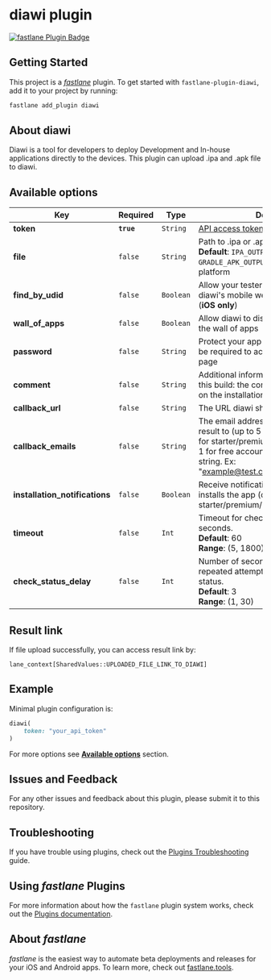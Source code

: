 # diawi plugin

[![fastlane Plugin Badge](https://rawcdn.githack.com/fastlane/fastlane/master/fastlane/assets/plugin-badge.svg)](https://rubygems.org/gems/fastlane-plugin-diawi)

## Getting Started

This project is a [_fastlane_](https://github.com/fastlane/fastlane) plugin. To get started with `fastlane-plugin-diawi`, add it to your project by running:

```bash
fastlane add_plugin diawi
```

## About diawi

Diawi is a tool for developers to deploy Development and In-house applications directly to the devices.
This plugin can upload .ipa and .apk file to diawi.

## Available options

Key | Required | Type | Description
--- | --- | --- | ---
**token** | **`true`** | `String` | [API access token](https://dashboard.diawi.io)
**file** | `false` | `String` | Path to .ipa or .apk file.<br>**Default**: `IPA_OUTPUT_PATH` or `GRADLE_APK_OUTPUT_PATH` based on platform
**find_by_udid** | `false` | `Boolean` | Allow your testers to find the app on diawi's mobile web app using their UDID (**iOS only**)
**wall_of_apps** | `false` | `Boolean` | Allow diawi to display the app's icon on the wall of apps
**password** | `false` | `String` | Protect your app with a password: it will be required to access the installation page
**comment** | `false` | `String` | Additional information to your users on this build: the comment will be displayed on the installation page
**callback_url** | `false` | `String` | The URL diawi should call with the result
**callback_emails** | `false` | `String` | The email addresses diawi will send the result to (up to 5 separated by commas for starter/premium/enterprise accounts, 1 for free accounts). Emails should be a string. Ex: "example@test.com,example1@test.com"
**installation_notifications** | `false` | `Boolean` | Receive notifications each time someone installs the app (only starter/premium/enterprise accounts)
**timeout** | `false` | `Int` | Timeout for checking upload status in seconds.<br>**Default**: 60<br>**Range**: (5, 1800)
**check_status_delay** | `false` | `Int` | Number of seconds to wait between repeated attempts at checking upload status.<br>**Default**: 3<br>**Range**: (1, 30)

## Result link

If file upload successfully, you can access result link by:  

`lane_context[SharedValues::UPLOADED_FILE_LINK_TO_DIAWI]`

## Example

Minimal plugin configuration is:  
```ruby
diawi(
    token: "your_api_token"
)
```

For more options see [**Available options**](#available-options) section.

## Issues and Feedback

For any other issues and feedback about this plugin, please submit it to this repository.

## Troubleshooting

If you have trouble using plugins, check out the [Plugins Troubleshooting](https://docs.fastlane.tools/plugins/plugins-troubleshooting/) guide.

## Using _fastlane_ Plugins

For more information about how the `fastlane` plugin system works, check out the [Plugins documentation](https://docs.fastlane.tools/plugins/create-plugin/).

## About _fastlane_

_fastlane_ is the easiest way to automate beta deployments and releases for your iOS and Android apps. To learn more, check out [fastlane.tools](https://fastlane.tools).
